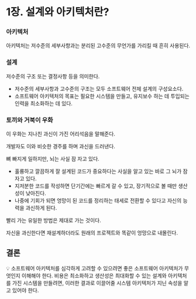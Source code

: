 # 1장. 설계와 아키텍처란?

### 아키텍처

아키텍처는 저수준의 세부사항과는 분리된 고수준의 무언가를 가리킬 때 흔히 사용된다.

### 설계

저수준의 구조 또는 결정사항 등을 의미한다.

- 저수준의 세부사항과 고수준의 구조는 모두 소프트웨어 전체 설계의 구성요소다.
- 소프트웨어 아키텍처의 목표는 필요한 시스템을 만들고, 유지보수 하는 데 투입되는 인력을 최소화하는 데 있다.

### 토끼와 거북이 우화

이 우화는 지나친 과신이 가진 어리석음을 말해준다.

개발자도 이와 비슷한 경주를 하며 과신을 드러낸다.

뼈 빠지게 일하지만, 뇌는 사실 잠 자고 있다.

- 훌륭하고 깔끔하게 잘 설계된 코드가 중요하다는 사실을 알고 있는 바로 그 뇌가 잠자고 있다.
- 지저분한 코드를 작성하면 단기간에는 빠르게 갈 수 있고, 장기적으로 볼 때만 생산성이 낮아진다.
- 나중에 기회가 되면 엉망이 된 코드를 정리하는 태세로 전환할 수 있다고 자신의 능력을 과신하게 된다.

빨리 가는 유일한 방법은 제대로 가는 것이다.

자신을 과신한다면 재설계하더라도 원래의 프로젝트와 똑같이 엉망으로 내몰린다.

## 결론

<aside>
💡 소프트웨어 아키텍처를 심각하게 고려할 수 있으려면 좋은 소프트웨어 아키텍처가 무엇인지 이해해야 한다. 비용은 최소화하고 생산성은 최대화할 수 있는 설계와 아키텍처를 가진 시스템을 만들려면, 이러한 결과로 이끌어줄 시스템 아키텍처가 지닌 속성을 알고 있어야 한다.

</aside>